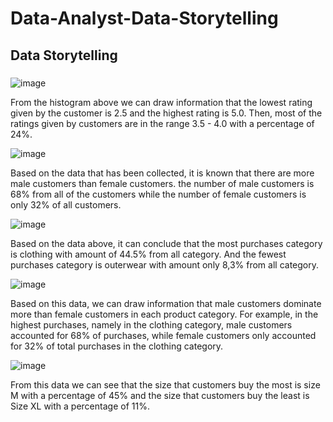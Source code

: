 # Data-Analyst-Data-Storytelling

## Data Storytelling

### 
![image](https://github.com/ItzaMuslika/Data-Analyst-Data-Storytelling/assets/149229536/585a7fff-0abb-4b9f-ad4b-68bb3a5595c1)

From the histogram above we can draw information that the lowest rating given by the customer is 2.5 and the highest rating is 5.0. Then, most of the ratings given by customers are in the range 3.5 - 4.0 with a percentage of 24%.

![image](https://github.com/ItzaMuslika/Data-Analyst-Data-Storytelling/assets/149229536/f498f64f-7381-4ba5-9d82-23f12ce3e6ef)

Based on the data that has been collected, it is known that there are more male customers than female customers. the number of male customers is 68% from all of the customers while the number of female customers is only 32% of all customers.

![image](https://github.com/ItzaMuslika/Data-Analyst-Data-Storytelling/assets/149229536/317fe769-5be7-4073-b529-5c92b6f44915)

Based on the data above, it can conclude that the most purchases category is clothing with amount of 44.5% from all category. And the fewest purchases category is outerwear with amount only 8,3% from all category. 

![image](https://github.com/ItzaMuslika/Data-Analyst-Data-Storytelling/assets/149229536/415617a8-f1be-488f-8fd9-aac48e8f480e)

Based on this data, we can draw information that male customers dominate more than female customers in each product category. For example, in the highest purchases, namely in the clothing category, male customers accounted for 68% of purchases, while female customers only accounted for 32% of total purchases in the clothing category.

![image](https://github.com/ItzaMuslika/Data-Analyst-Data-Storytelling/assets/149229536/5ba984d1-e6b9-4d92-b589-2de3ae113973)

From this data we can see that the size that customers buy the most is size M with a percentage of 45% and the size that customers buy the least is Size XL with a percentage of 11%.












